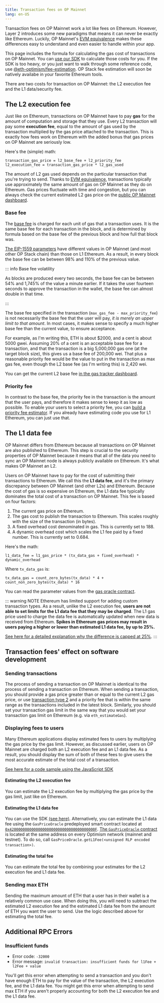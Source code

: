 ```yaml
---
title: Transaction fees on OP Mainnet
lang: en-US
---
```


Transaction fees on OP Mainnet work a lot like fees on Ethereum.
However, Layer 2 introduces some new paradigms that means it can never be exactly like Ethereum.
Luckily, OP Mainnet's [EVM equivalence](https://medium.com/ethereum-optimism/introducing-evm-equivalence-5c2021deb306) makes these differences easy to understand and even easier to handle within your app.

This page includes the formula for calculating the gas cost of transactions on OP Mainnet.
You can [use our SDK](https://github.com/ethereum-optimism/optimism-tutorial/tree/main/sdk-estimate-gas) to calculate those costs for you. If the SDK is too heavy, or you just want to walk through some reference code, use [@eth-optimism/fee-estimation](https://github.com/ethereum-optimism/optimism/tree/develop/packages/fee-estimation). OP Stack fee estimation will soon be natively availabe in your favorite Ethereum tools.

There are two costs for transaction on OP Mainnet: the L2 execution fee and the L1 data/security fee.

## The L2 execution fee

Just like on Ethereum, transactions on OP Mainnet have to pay **gas** for the amount of computation and storage that they use.
Every L2 transaction will pay some **execution fee**, equal to the amount of gas used by the transaction multiplied by the gas price attached to the transaction.
This is exactly how fees work on Ethereum with the added bonus that gas prices on OP Mainnet are seriously low.

Here's the (simple) math:

```
transaction_gas_price = l2_base_fee + l2_priority_fee
l2_execution_fee = transaction_gas_price * l2_gas_used
```

The amount of L2 gas used depends on the particular transaction that you're trying to send.
Thanks to [EVM equivalence](https://medium.com/ethereum-optimism/introducing-evm-equivalence-5c2021deb306), transactions typically use approximately the same amount of gas on OP Mainnet as they do on Ethereum.
Gas prices fluctuate with time and congestion, but you can always check the current estimated L2 gas price on the [public OP Mainnet dashboard](https://optimism.io/gas-tracker).



### Base fee

The [base fee](https://eips.ethereum.org/EIPS/eip-1559#simple-summary) is charged for each unit of gas that a transaction uses.
It is the same base fee for each transaction in the block, and is determined by formula based on the base fee of the previous block and how full that block was.


[The EIP-1559 parameters](./differences.md#eip-1559) have different values in OP Mainnet (and most other OP Stack chain) than those on L1 Ethereum.
As a result, in every block the base fee can be between 98% and 110% of the previous value. 

::: info Base fee volatility

As blocks are produced every two seconds, the base fee can be between 54% and 1,745% of the value a minute earlier.
If it takes the user fourteen seconds to approve the transaction in the wallet, the base fee can almost double in that time.

:::

The base fee specified in the transaction (`max_gas_fee - max_priority_fee`) is not necessarily the base fee that the user will pay, *it is merely an upper limit to that amount*.
In most cases, it makes sense to specify a much higher base fee than the current value, to ensure acceptance. 

For example, as I'm writing this, ETH is about $2000, and a cent is about 5000 gwei. 
Assuming 20% of a cent is an acceptable base fee for a transaction, and that the transaction is a big 5,000,000 gas one (at the target block size), this gives us a base fee of 200,000 wei. 
That plus a reasonable priority fee would be the value to put in the transaction as max gas fee, even though the L2 base fee (as I'm writing this) is 2,420 wei. 

You can get the current L2 base fee [in the gas tracker dashboard](https://optimism.io/gas-tracker).



### Priority fee

In contrast to the base fee, the priority fee in the transaction is the amount that the user pays, and therefore it makes sense to keep it as low as possible.
To enable your users to select a priority fee, you can [build a priority fee estimator](https://docs.alchemy.com/docs/how-to-build-a-gas-fee-estimator-using-eip-1559).
If you already have estimating code you use for L1 Ethereum, you can just use that.


## The L1 data fee

OP Mainnet differs from Ethereum because all transactions on OP Mainnet are also published to Ethereum.
This step is crucial to the security properties of OP Mainnet because it means that all of the data you need to sync an OP Mainnet node is always publicly available on Ethereum.
It's what makes OP Mainnet an L2.

Users on OP Mainnet have to pay for the cost of submitting their transactions to Ethereum.
We call this the **L1 data fee**, and it's the primary discrepancy between OP Mainnet (and other L2s) and Ethereum.
Because the cost of gas is so expensive on Ethereum, the L1 data fee typically dominates the total cost of a transaction on OP Mainnet.
This fee is based on four factors:

1. The current gas price on Ethereum.
2. The gas cost to publish the transaction to Ethereum. This scales roughly with the size of the transaction (in bytes).
3. A fixed overhead cost denominated in gas. This is currently set to 188.
4. A dynamic overhead cost which scales the L1 fee paid by a fixed number. This is currently set to 0.684.

Here's the math:

```
l1_data_fee = l1_gas_price * (tx_data_gas + fixed_overhead) * dynamic_overhead
```

Where `tx_data_gas` is:

```
tx_data_gas = count_zero_bytes(tx_data) * 4 + count_non_zero_bytes(tx_data) * 16
```

You can read the parameter values from the [gas oracle contract](https://explorer.optimism.io/address/0x420000000000000000000000000000000000000F#readContract).

::: warning NOTE
Ethereum has limited support for adding custom transaction types.
As a result, unlike the L2 execution fee, **users are not able to set limits for the L1 data fee that they may be charged**.
The L1 gas price used to charge the data fee is automatically updated when new data is received from Ethereum.
**Spikes in Ethereum gas prices may result in users paying a higher or lower than estimated L1 data fee, by up to 25%.**

[See here for a detailed explanation why the difference is capped at 25%](https://help.optimism.io/hc/en-us/articles/4416677738907-What-happens-if-the-L1-gas-price-spikes-while-a-transaction-is-in-process).
:::


## Transaction fees' effect on software development

### Sending transactions

The process of sending a transaction on OP Mainnet is identical to the process of sending a transaction on Ethereum.
When sending a transaction, you should provide a gas price greater than or equal to the current L2 gas price, or use [transaction type 2](https://www.educative.io/answers/type-0-vs-type-2-ethereum-transactions) and a priority fee that is within the same range as the transactions included in the latest block.
Similarly, you should set your transaction gas limit in the same way that you would set your transaction gas limit on Ethereum (e.g. via `eth_estimateGas`).


### Displaying fees to users

Many Ethereum applications display estimated fees to users by multiplying the gas price by the gas limit.
However, as discussed earlier, users on OP Mainnet are charged both an L2 execution fee and an L1 data fee.
As a result, you should display the sum of both of these fees to give users the most accurate estimate of the total cost of a transaction.

[See here for a code sample using the JavaScript SDK](https://github.com/ethereum-optimism/optimism-tutorial/tree/main/sdk-estimate-gas)

#### Estimating the L2 execution fee

You can estimate the L2 execution fee by multiplying the gas price by the gas limit, just like on Ethereum.

#### Estimating the L1 data fee

You can use the SDK [(see here)](https://github.com/ethereum-optimism/optimism-tutorial/tree/main/sdk-estimate-gas).
Alternatively, you can estimate the L1 data fee using the `GasPriceOracle` predeployed smart contract located at [`0x420000000000000000000000000000000000000F`](https://explorer.optimism.io/address/0x420000000000000000000000000000000000000F).
[The `GasPriceOracle` contract](https://github.com/ethereum-optimism/optimism/blob/develop/packages/contracts/contracts/L2/predeploys/OVM_GasPriceOracle.sol) is located at the same address on every Optimism network (mainnet and testnet).
To do so, call `GasPriceOracle.getL1Fee(<unsigned RLP encoded transaction>)`.

#### Estimating the total fee

You can estimate the total fee by combining your estimates for the L2 execution fee and L1 data fee.

### Sending max ETH

Sending the maximum amount of ETH that a user has in their wallet is a relatively common use case.
When doing this, you will need to subtract the estimated L2 execution fee and the estimated L1 data fee from the amount of ETH you want the user to send.
Use the logic described above for estimating the total fee.

## Additional RPC Errors

### Insufficient funds

- Error code: `-32000`
- Error message: `invalid transaction: insufficient funds for l1Fee + l2Fee + value`

You'll get this error when attempting to send a transaction and you don't have enough ETH to pay for the value of the transaction, the L2 execution fee, and the L1 data fee.
You might get this error when attempting to send max ETH if you aren't properly accounting for both the L2 execution fee and the L1 data fee.
